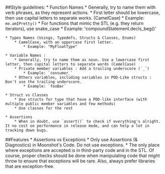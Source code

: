 ##Style guidelines:
	* Function Names
		* Generally, try to name them with verb phrases, as they represent actions.
		* First letter should be lowercase, then use capital letters to separate works. (CamelCase) 
			* Example: `me.amIPretty()`
		* For functions that mimic the STL (e.g. they return iterators), use snake_case
			* Example: 'compoundStatement.decls_beg()'

	* Types Names (Usings, Typedefs, Structs & Classes, Enums)
		* CamelCase, with an uppercase first letter.
			* Example: "MyFloatType"

	* Variable Names :
		* Generally, try to name them as noun. Use a lowercase first letter, then capital letters to separate words (CamelCase)
		* Private member variables : Add a trailing underscore (`_`)
			* Example: `consumer_`
		* Others variables, including variables in POD-Like structs : Don't use the trailing underscore.
			* Example: `fooBar`

	* Struct vs Classes
		* Use structs for type that have a POD-like interface (with multiple public member variables and few methods)
		* Use classes for the rest

	* Assertions
		* When in doubt, use `assert()` to check if everything's alright. It no cost on performance in release mode, and can help a lot in tracking down bugs.

##Features
	* Assertions vs Exceptions
		* Only use Assertions (& Diagnostics) in Moonshot's Code. Do not use exceptions.
		* The only place where exceptions are accepted is in third-party code and in the STL. Of course, proper
		  checks should be done when manipulating code that might throw to ensure that exceptions will be rare. 
		  Also, always prefer libraries that are exception-free. 


